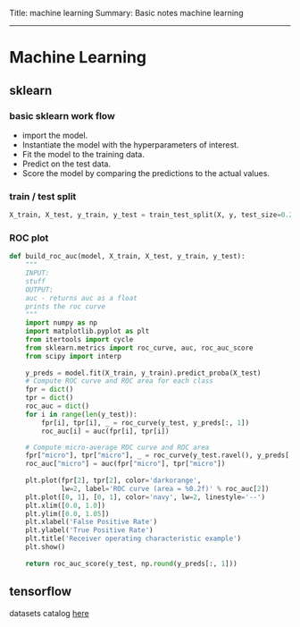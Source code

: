 Title: machine learning
Summary: Basic notes machine learning
- - - 
# Machine Learning

## sklearn

### basic sklearn work flow

- import the model.
- Instantiate the model with the hyperparameters of interest.
- Fit the model to the training data.
- Predict on the test data.
- Score the model by comparing the predictions to the actual values.

### train / test split

```python
X_train, X_test, y_train, y_test = train_test_split(X, y, test_size=0.25, random_state=42)
```

### ROC plot

```python
def build_roc_auc(model, X_train, X_test, y_train, y_test):
    """
    INPUT:
    stuff 
    OUTPUT:
    auc - returns auc as a float
    prints the roc curve
    """
    import numpy as np
    import matplotlib.pyplot as plt
    from itertools import cycle
    from sklearn.metrics import roc_curve, auc, roc_auc_score
    from scipy import interp
    
    y_preds = model.fit(X_train, y_train).predict_proba(X_test)
    # Compute ROC curve and ROC area for each class
    fpr = dict()
    tpr = dict()
    roc_auc = dict()
    for i in range(len(y_test)):
        fpr[i], tpr[i], _ = roc_curve(y_test, y_preds[:, 1])
        roc_auc[i] = auc(fpr[i], tpr[i])

    # Compute micro-average ROC curve and ROC area
    fpr["micro"], tpr["micro"], _ = roc_curve(y_test.ravel(), y_preds[:, 1].ravel())
    roc_auc["micro"] = auc(fpr["micro"], tpr["micro"])
    
    plt.plot(fpr[2], tpr[2], color='darkorange',
             lw=2, label='ROC curve (area = %0.2f)' % roc_auc[2])
    plt.plot([0, 1], [0, 1], color='navy', lw=2, linestyle='--')
    plt.xlim([0.0, 1.0])
    plt.ylim([0.0, 1.05])
    plt.xlabel('False Positive Rate')
    plt.ylabel('True Positive Rate')
    plt.title('Receiver operating characteristic example')
    plt.show()
    
    return roc_auc_score(y_test, np.round(y_preds[:, 1]))
```

## tensorflow

datasets catalog [here](https://www.tensorflow.org/datasets/catalog/overview#all_datasets)

